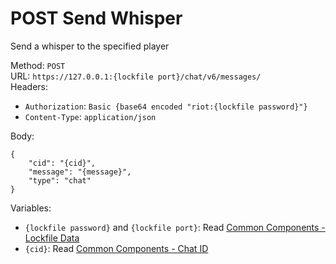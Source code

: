 <!--

This file is automatically generated!
Do not edit it directly!
See https://github.com/techchrism/valorant-api-docs/blob/trunk/contributing.md for more information.

-->

# POST Send Whisper

Send a whisper to the specified player  


Method: `POST`  
URL: `https://127.0.0.1:{lockfile port}/chat/v6/messages/`  
Headers:
 - `Authorization`: `Basic {base64 encoded "riot:{lockfile password}"}`
 - `Content-Type`: `application/json`

Body:  
```
{
    "cid": "{cid}",
    "message": "{message}",
    "type": "chat"
}
```
Variables:
 - `{lockfile password}` and `{lockfile port}`: Read [Common Components - Lockfile Data](../common-components.md#lockfile-data)
 - `{cid}`: Read [Common Components - Chat ID](../common-components.md#chat-id)


